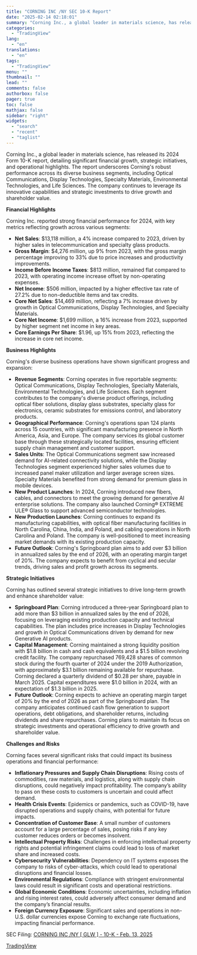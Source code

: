```yaml
---
title: "CORNING INC /NY SEC 10-K Report"
date: "2025-02-14 02:18:01"
summary: "Corning Inc., a global leader in materials science, has released its 2024 Form 10-K report, detailing significant financial growth, strategic initiatives, and operational highlights. The report underscores Corning's robust performance across its diverse business segments, including Optical Communications, Display Technologies, Specialty Materials, Environmental Technologies, and Life Sciences. The company continues..."
categories:
  - "TradingView"
lang:
  - "en"
translations:
  - "en"
tags:
  - "TradingView"
menu: ""
thumbnail: ""
lead: ""
comments: false
authorbox: false
pager: true
toc: false
mathjax: false
sidebar: "right"
widgets:
  - "search"
  - "recent"
  - "taglist"
---
```


Corning Inc., a global leader in materials science, has released its 2024 Form 10-K report, detailing significant financial growth, strategic initiatives, and operational highlights. The report underscores Corning's robust performance across its diverse business segments, including Optical Communications, Display Technologies, Specialty Materials, Environmental Technologies, and Life Sciences. The company continues to leverage its innovative capabilities and strategic investments to drive growth and shareholder value.

**Financial Highlights**

Corning Inc. reported strong financial performance for 2024, with key metrics reflecting growth across various segments:

* **Net Sales**: $13,118 million, a 4% increase compared to 2023, driven by higher sales in telecommunication and specialty glass products.
* **Gross Margin**: $4,276 million, up 9% from 2023, with the gross margin percentage improving to 33% due to price increases and productivity improvements.
* **Income Before Income Taxes**: $813 million, remained flat compared to 2023, with operating income increase offset by non-operating expenses.
* **Net Income**: $506 million, impacted by a higher effective tax rate of 27.2% due to non-deductible items and tax credits.
* **Core Net Sales**: $14,469 million, reflecting a 7% increase driven by growth in Optical Communications, Display Technologies, and Specialty Materials.
* **Core Net Income**: $1,699 million, a 16% increase from 2023, supported by higher segment net income in key areas.
* **Core Earnings Per Share**: $1.96, up 15% from 2023, reflecting the increase in core net income.

**Business Highlights**

Corning's diverse business operations have shown significant progress and expansion:

* **Revenue Segments**: Corning operates in five reportable segments: Optical Communications, Display Technologies, Specialty Materials, Environmental Technologies, and Life Sciences. Each segment contributes to the company's diverse product offerings, including optical fiber solutions, display glass substrates, specialty glass for electronics, ceramic substrates for emissions control, and laboratory products.
* **Geographical Performance**: Corning's operations span 124 plants across 15 countries, with significant manufacturing presence in North America, Asia, and Europe. The company services its global customer base through these strategically located facilities, ensuring efficient supply chain management and customer support.
* **Sales Units**: The Optical Communications segment saw increased demand for AI-related connectivity solutions, while the Display Technologies segment experienced higher sales volumes due to increased panel maker utilization and larger average screen sizes. Specialty Materials benefited from strong demand for premium glass in mobile devices.
* **New Product Launches**: In 2024, Corning introduced new fibers, cables, and connectors to meet the growing demand for generative AI enterprise solutions. The company also launched Corning® EXTREME ULE® Glass to support advanced semiconductor technologies.
* **New Production Launches**: Corning continues to expand its manufacturing capabilities, with optical fiber manufacturing facilities in North Carolina, China, India, and Poland, and cabling operations in North Carolina and Poland. The company is well-positioned to meet increasing market demands with its existing production capacity.
* **Future Outlook**: Corning's Springboard plan aims to add over $3 billion in annualized sales by the end of 2026, with an operating margin target of 20%. The company expects to benefit from cyclical and secular trends, driving sales and profit growth across its segments.

**Strategic Initiatives**

Corning has outlined several strategic initiatives to drive long-term growth and enhance shareholder value:

* **Springboard Plan**: Corning introduced a three-year Springboard plan to add more than $3 billion in annualized sales by the end of 2026, focusing on leveraging existing production capacity and technical capabilities. The plan includes price increases in Display Technologies and growth in Optical Communications driven by demand for new Generative AI products.
* **Capital Management**: Corning maintained a strong liquidity position with $1.8 billion in cash and cash equivalents and a $1.5 billion revolving credit facility. The company repurchased 769,428 shares of common stock during the fourth quarter of 2024 under the 2019 Authorization, with approximately $3.1 billion remaining available for repurchase. Corning declared a quarterly dividend of $0.28 per share, payable in March 2025. Capital expenditures were $1.0 billion in 2024, with an expectation of $1.3 billion in 2025.
* **Future Outlook**: Corning expects to achieve an operating margin target of 20% by the end of 2026 as part of the Springboard plan. The company anticipates continued cash flow generation to support operations, debt obligations, and shareholder returns, including dividends and share repurchases. Corning plans to maintain its focus on strategic investments and operational efficiency to drive growth and shareholder value.

**Challenges and Risks**

Corning faces several significant risks that could impact its business operations and financial performance:

* **Inflationary Pressures and Supply Chain Disruptions**: Rising costs of commodities, raw materials, and logistics, along with supply chain disruptions, could negatively impact profitability. The company’s ability to pass on these costs to customers is uncertain and could affect demand.
* **Health Crisis Events**: Epidemics or pandemics, such as COVID-19, have disrupted operations and supply chains, with potential for future impacts.
* **Concentration of Customer Base**: A small number of customers account for a large percentage of sales, posing risks if any key customer reduces orders or becomes insolvent.
* **Intellectual Property Risks**: Challenges in enforcing intellectual property rights and potential infringement claims could lead to loss of market share and increased costs.
* **Cybersecurity Vulnerabilities**: Dependency on IT systems exposes the company to risks of cyber-attacks, which could lead to operational disruptions and financial losses.
* **Environmental Regulations**: Compliance with stringent environmental laws could result in significant costs and operational restrictions.
* **Global Economic Conditions**: Economic uncertainties, including inflation and rising interest rates, could adversely affect consumer demand and the company’s financial results.
* **Foreign Currency Exposure**: Significant sales and operations in non-U.S. dollar currencies expose Corning to exchange rate fluctuations, impacting financial performance.

SEC Filing: [CORNING INC /NY [ GLW ] - 10-K - Feb. 13, 2025](https://www.sec.gov/Archives/edgar/data/24741/000162828025005347/glw-20241231.htm)

[TradingView](https://www.tradingview.com/news/tradingview:3cbe8afe375f4:0-corning-inc-ny-sec-10-k-report/)
